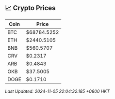 ## 📈 Crypto Prices

| Coin | Price |
| ---- | ----- |
| BTC | $68784.5252 |
| ETH | $2440.5105 |
| BNB | $560.5707 |
| CRV | $0.2317 |
| ARB | $0.4843 |
| OKB | $37.5005 |
| DOGE | $0.1710 |

_Last Updated: 2024-11-05 22:04:32.185 +0800 HKT_